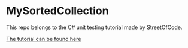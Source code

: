 # MySortedCollection
This repo belongs to the C# unit testing tutorial made by StreetOfCode.

[The tutorial can be found here](http://streetofcode.sk/video/c-tutorial-zaklady-unit-testovania/)